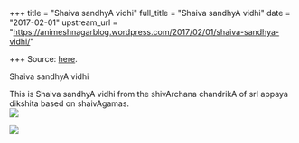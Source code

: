 +++
title = "Shaiva sandhyA vidhi"
full_title = "Shaiva sandhyA vidhi"
date = "2017-02-01"
upstream_url = "https://animeshnagarblog.wordpress.com/2017/02/01/shaiva-sandhya-vidhi/"

+++
Source: [here](https://animeshnagarblog.wordpress.com/2017/02/01/shaiva-sandhya-vidhi/).

Shaiva sandhyA vidhi 

This is Shaiva sandhyA vidhi from the shivArchana chandrikA of srI
appaya dikshita based on shaivAgamas.  
[![](https://animeshnagarblog.files.wordpress.com/2017/02/img_20170202_105706.jpg?w=700)](https://animeshnagarblog.files.wordpress.com/2017/02/img_20170202_105706.jpg)

[![](https://animeshnagarblog.files.wordpress.com/2017/02/img_20170202_105718.jpg?w=700)](https://animeshnagarblog.files.wordpress.com/2017/02/img_20170202_105718.jpg)
